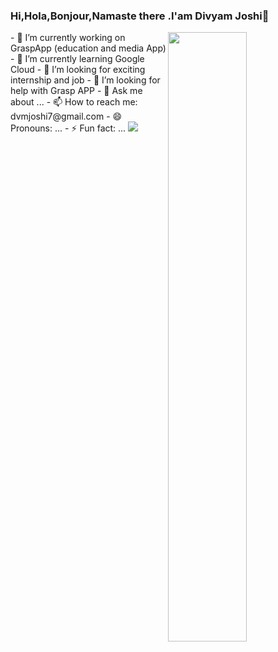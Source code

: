 ### Hi,Hola,Bonjour,Namaste there .I'am Divyam Joshi👋
<img align="right" src="https://cdn.dribbble.com/users/1008875/screenshots/3674513/explorer.png" width="50%"/>
- 🔭 I’m currently working on GraspApp (education and media App)
- 🌱 I’m currently learning Google Cloud
- 👯 I’m looking for exciting internship and  job
- 🤔 I’m looking for help with Grasp APP
- 💬 Ask me about ...
- 📫 How to reach me: dvmjoshi7@gmail.com
- 😄 Pronouns: ...
- ⚡ Fun fact: ...

<img src="https://github-readme-stats.vercel.app/api?username=dvmjoshi&&show_icons=true&title_color=ffffff&icon_color=bb2acf&text_color=daf7dc&bg_color=191919">

